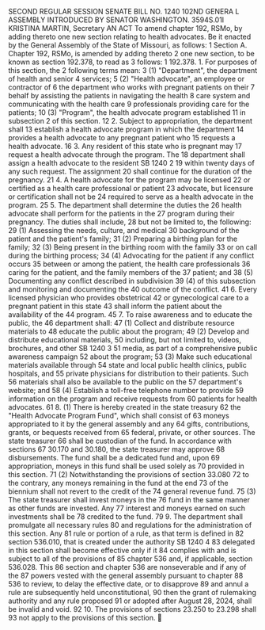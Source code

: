 SECOND REGULAR SESSION
SENATE BILL NO. 1240
102ND GENERA L ASSEMBLY
INTRODUCED BY SENATOR WASHINGTON.
3594S.01I KRISTINA MARTIN, Secretary
AN ACT
To amend chapter 192, RSMo, by adding thereto one new section relating to health advocates.
Be it enacted by the General Assembly of the State of Missouri, as follows:
1 Section A. Chapter 192, RSMo, is amended by adding thereto
2 one new section, to be known as section 192.378, to read as
3 follows:
1 192.378. 1. For purposes of this section, the
2 following terms mean:
3 (1) "Department", the department of health and senior
4 services;
5 (2) "Health advocate", an employee or contractor of
6 the department who works with pregnant patients on their
7 behalf by assisting the patients in navigating the health
8 care system and communicating with the health care
9 professionals providing care for the patients;
10 (3) "Program", the health advocate program established
11 in subsection 2 of this section.
12 2. Subject to appropriation, the department shall
13 establish a health advocate program in which the department
14 provides a health advocate to any pregnant patient who
15 requests a health advocate.
16 3. Any resident of this state who is pregnant may
17 request a health advocate through the program. The
18 department shall assign a health advocate to the resident
SB 1240 2
19 within twenty days of any such request. The assignment
20 shall continue for the duration of the pregnancy.
21 4. A health advocate for the program may be licensed
22 or certified as a health care professional or patient
23 advocate, but licensure or certification shall not be
24 required to serve as a health advocate in the program.
25 5. The department shall determine the duties the
26 health advocate shall perform for the patients in the
27 program during their pregnancy. The duties shall include,
28 but not be limited to, the following:
29 (1) Assessing the needs, culture, and medical
30 background of the patient and the patient's family;
31 (2) Preparing a birthing plan for the family;
32 (3) Being present in the birthing room with the family
33 or on call during the birthing process;
34 (4) Advocating for the patient if any conflict occurs
35 between or among the patient, the health care professionals
36 caring for the patient, and the family members of the
37 patient; and
38 (5) Documenting any conflict described in subdivision
39 (4) of this subsection and monitoring and documenting the
40 outcome of the conflict.
41 6. Every licensed physician who provides obstetrical
42 or gynecological care to a pregnant patient in this state
43 shall inform the patient about the availability of the
44 program.
45 7. To raise awareness and to educate the public, the
46 department shall:
47 (1) Collect and distribute resource materials to
48 educate the public about the program;
49 (2) Develop and distribute educational materials,
50 including, but not limited to, videos, brochures, and other
SB 1240 3
51 media, as part of a comprehensive public awareness campaign
52 about the program;
53 (3) Make such educational materials available through
54 state and local public health clinics, public hospitals, and
55 private physicians for distribution to their patients. Such
56 materials shall also be available to the public on the
57 department's website; and
58 (4) Establish a toll-free telephone number to provide
59 information on the program and receive requests from
60 patients for health advocates.
61 8. (1) There is hereby created in the state treasury
62 the "Health Advocate Program Fund", which shall consist of
63 moneys appropriated to it by the general assembly and any
64 gifts, contributions, grants, or bequests received from
65 federal, private, or other sources. The state treasurer
66 shall be custodian of the fund. In accordance with sections
67 30.170 and 30.180, the state treasurer may approve
68 disbursements. The fund shall be a dedicated fund and, upon
69 appropriation, moneys in this fund shall be used solely as
70 provided in this section.
71 (2) Notwithstanding the provisions of section 33.080
72 to the contrary, any moneys remaining in the fund at the end
73 of the biennium shall not revert to the credit of the
74 general revenue fund.
75 (3) The state treasurer shall invest moneys in the
76 fund in the same manner as other funds are invested. Any
77 interest and moneys earned on such investments shall be
78 credited to the fund.
79 9. The department shall promulgate all necessary rules
80 and regulations for the administration of this section. Any
81 rule or portion of a rule, as that term is defined in
82 section 536.010, that is created under the authority
SB 1240 4
83 delegated in this section shall become effective only if it
84 complies with and is subject to all of the provisions of
85 chapter 536 and, if applicable, section 536.028. This
86 section and chapter 536 are nonseverable and if any of the
87 powers vested with the general assembly pursuant to chapter
88 536 to review, to delay the effective date, or to disapprove
89 and annul a rule are subsequently held unconstitutional,
90 then the grant of rulemaking authority and any rule proposed
91 or adopted after August 28, 2024, shall be invalid and void.
92 10. The provisions of sections 23.250 to 23.298 shall
93 not apply to the provisions of this section.
